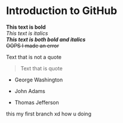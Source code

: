 # Introduction to GitHub
**This text is bold**\
*This text is italics*\
***This text is both bold and italics***\
~~OOPS I made an error~~

Text that is not a quote
> Text that is quote


- George Washington
* John Adams
+ Thomas Jefferson

this my first branch xd
 how u doing
